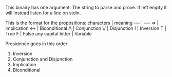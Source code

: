 This binairy has one argument: The string to parse and prove.
If left empty it will instead listen for a line on stdin.

This is the format for the propositions:
characters | meaning
--- | ---
=> | Implication
<=> | Biconditional
/\\ | Conjunction
\\/ | Disjunction
! | Inversion
T | True
F | False
any capital letter | Variable

Presidence goes in this order:
1. Inversion
1. Conjunction and Disjunction
1. Implication
1. Biconditional